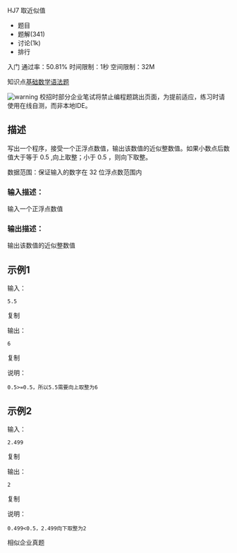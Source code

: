 HJ7 取近似值







- 题目
- 题解(341)
- 讨论(1k)
- 排行

入门 通过率：50.81% 时间限制：1秒 空间限制：32M

知识点[基础数学](https://www.nowcoder.com/exam/oj/ta?tpId=37?tag=5050)[语法题](https://www.nowcoder.com/exam/oj/ta?tpId=37?tag=5165)

![warning](https://static.nowcoder.com/fe/file/images/web/ta/warning.png) 校招时部分企业笔试将禁止编程题跳出页面，为提前适应，练习时请使用在线自测，而非本地IDE。

## 描述

写出一个程序，接受一个正浮点数值，输出该数值的近似整数值。如果小数点后数值大于等于 0.5 ,向上取整；小于 0.5 ，则向下取整。

数据范围：保证输入的数字在 32 位浮点数范围内

### 输入描述：

输入一个正浮点数值

### 输出描述：

输出该数值的近似整数值

## 示例1

输入：

```
5.5
```

复制

输出：

```
6
```

复制

说明：

```
0.5>=0.5，所以5.5需要向上取整为6   
```

## 示例2

输入：

```
2.499
```

复制

输出：

```
2
```

复制

说明：

```
0.499<0.5，2.499向下取整为2   
```

相似企业真题